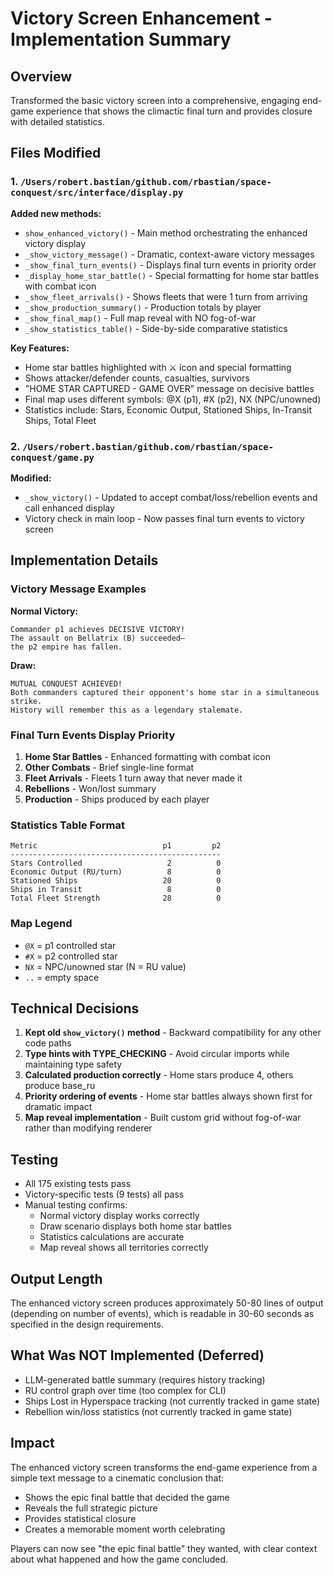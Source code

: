 # Victory Screen Enhancement - Implementation Summary

## Overview
Transformed the basic victory screen into a comprehensive, engaging end-game experience that shows the climactic final turn and provides closure with detailed statistics.

## Files Modified

### 1. `/Users/robert.bastian/github.com/rbastian/space-conquest/src/interface/display.py`
**Added new methods:**
- `show_enhanced_victory()` - Main method orchestrating the enhanced victory display
- `_show_victory_message()` - Dramatic, context-aware victory messages
- `_show_final_turn_events()` - Displays final turn events in priority order
- `_display_home_star_battle()` - Special formatting for home star battles with combat icon
- `_show_fleet_arrivals()` - Shows fleets that were 1 turn from arriving
- `_show_production_summary()` - Production totals by player
- `_show_final_map()` - Full map reveal with NO fog-of-war
- `_show_statistics_table()` - Side-by-side comparative statistics

**Key Features:**
- Home star battles highlighted with ⚔ icon and special formatting
- Shows attacker/defender counts, casualties, survivors
- "HOME STAR CAPTURED - GAME OVER" message on decisive battles
- Final map uses different symbols: @X (p1), #X (p2), NX (NPC/unowned)
- Statistics include: Stars, Economic Output, Stationed Ships, In-Transit Ships, Total Fleet

### 2. `/Users/robert.bastian/github.com/rbastian/space-conquest/game.py`
**Modified:**
- `_show_victory()` - Updated to accept combat/loss/rebellion events and call enhanced display
- Victory check in main loop - Now passes final turn events to victory screen

## Implementation Details

### Victory Message Examples

**Normal Victory:**
```
Commander p1 achieves DECISIVE VICTORY!
The assault on Bellatrix (B) succeeded—
the p2 empire has fallen.
```

**Draw:**
```
MUTUAL CONQUEST ACHIEVED!
Both commanders captured their opponent's home star in a simultaneous strike.
History will remember this as a legendary stalemate.
```

### Final Turn Events Display Priority
1. **Home Star Battles** - Enhanced formatting with combat icon
2. **Other Combats** - Brief single-line format
3. **Fleet Arrivals** - Fleets 1 turn away that never made it
4. **Rebellions** - Won/lost summary
5. **Production** - Ships produced by each player

### Statistics Table Format
```
Metric                            p1         p2
-----------------------------------------------
Stars Controlled                   2          0
Economic Output (RU/turn)          8          0
Stationed Ships                   20          0
Ships in Transit                   8          0
Total Fleet Strength              28          0
```

### Map Legend
- `@X` = p1 controlled star
- `#X` = p2 controlled star
- `NX` = NPC/unowned star (N = RU value)
- `..` = empty space

## Technical Decisions

1. **Kept old `show_victory()` method** - Backward compatibility for any other code paths
2. **Type hints with TYPE_CHECKING** - Avoid circular imports while maintaining type safety
3. **Calculated production correctly** - Home stars produce 4, others produce base_ru
4. **Priority ordering of events** - Home star battles always shown first for dramatic impact
5. **Map reveal implementation** - Built custom grid without fog-of-war rather than modifying renderer

## Testing

- All 175 existing tests pass
- Victory-specific tests (9 tests) all pass
- Manual testing confirms:
  - Normal victory display works correctly
  - Draw scenario displays both home star battles
  - Statistics calculations are accurate
  - Map reveal shows all territories correctly

## Output Length

The enhanced victory screen produces approximately 50-80 lines of output (depending on number of events), which is readable in 30-60 seconds as specified in the design requirements.

## What Was NOT Implemented (Deferred)

- LLM-generated battle summary (requires history tracking)
- RU control graph over time (too complex for CLI)
- Ships Lost in Hyperspace tracking (not currently tracked in game state)
- Rebellion win/loss statistics (not currently tracked in game state)

## Impact

The enhanced victory screen transforms the end-game experience from a simple text message to a cinematic conclusion that:
- Shows the epic final battle that decided the game
- Reveals the full strategic picture
- Provides statistical closure
- Creates a memorable moment worth celebrating

Players can now see "the epic final battle" they wanted, with clear context about what happened and how the game concluded.
